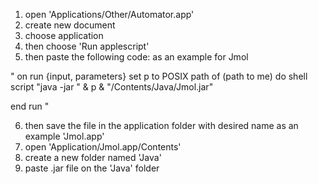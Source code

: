 1. open 'Applications/Other/Automator.app'
2. create new document
3. choose application
4. then choose 'Run applescript'
5. then paste the following code: as an example for Jmol

"
on run {input, parameters}
 set p to POSIX path of (path to me)
 do shell script "java -jar " & p & "/Contents/Java/Jmol.jar"
 
end run
"

6. then save the file in the application folder with desired name as an example 'Jmol.app'
7. open 'Application/Jmol.app/Contents'
8. create a new folder named 'Java'
9. paste .jar file on the 'Java' folder
